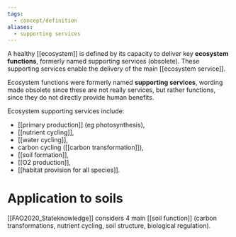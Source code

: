 ```yaml
---
tags:
  - concept/definition
aliases:
  - supporting services
---
```

A healthy [[ecosystem]] is defined by its capacity to deliver key **ecosystem functions**, formerly named supporting services (obsolete). These supporting services enable the delivery of the main [[ecosystem service]].

Ecosystem functions were formerly named **supporting services**, wording made obsolete since these are not really services, but rather functions, since they do not directly provide human benefits.

Ecosystem supporting services include:
- [[primary production]] (eg photosynthesis), 
- [[nutrient cycling]],
- [[water cycling]],
- carbon cycling ([[carbon transformation]]),
- [[soil formation]],
- [[O2 production]], 
- [[habitat provision for all species]].

# Application to soils
[[FAO2020_Stateknowledge]] considers 4 main [[soil function]] (carbon transformations, nutrient cycling, soil structure, biological regulation).